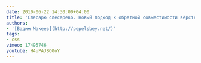 ```yaml
---
date: 2010-06-22 14:30:00+04:00
title: 'Слесарю слесарево. Новый подход к обратной совместимости вёрстки'
authors:
- '[Вадим Макеев](http://pepelsbey.net/)'
tags:
- css
vimeo: 17495746
youtube: H4uPAJBO0oY
---
```

